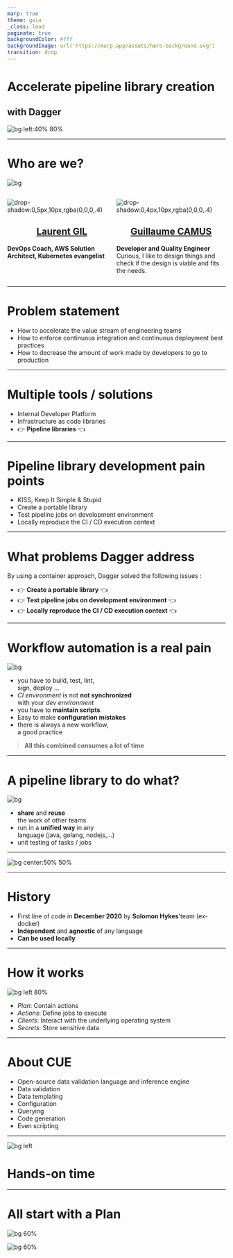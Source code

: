 ```yaml
---
marp: true
theme: gaia
_class: lead
paginate: true
backgroundColor: #fff
backgroundImage: url('https://marp.app/assets/hero-background.svg')
transition: drop
---
```

<style>
.container { display: flex; }
.col{ flex: 1;}
.col img {display: flex;margin: auto}
.col h2{ text-align: center}
section.white {
  color: white;
  text-shadow: #000 1px 0 10px;
}
</style>

<!-- https://marpit.marp.app/directives -->

# Accelerate pipeline library creation

## with Dagger

![bg left:40% 80%](./assets/dagger_logo_portrait.svg)

---
<!-- _class: white -->
# Who are we?

![bg](assets/who-are.jpeg)

<div class="container">

<div class="col">

![drop-shadow:0,5px,10px,rgba(0,0,0,.4)](./assets/laurent-gil.png)

## [Laurent GIL](https://www.linkedin.com/in/laurent-gil/?locale=en_US)

**DevOps Coach,
AWS Solution Architect,
Kubernetes evangelist**

</div>

<div class="col">

![drop-shadow:0,4px,10px,rgba(0,0,0,.4)](./assets/guillaume-camus.png)

## [Guillaume CAMUS](https://www.linkedin.com/in/guillaumecamus/?locale=en_US)

**Developer and Quality Engineer**
Curious, I like to design things and check if the design is viable and fits the needs.

</div>

</div>

---

# Problem statement

- How to accelerate the value stream of engineering teams
- How to enforce continuous integration and continuous deployment best practices
- How to decrease the amount of work made by developers to go to production

---

# Multiple tools / solutions

- Internal Developer Platform
- Infrastructure as code libraries
- 👉 **Pipeline libraries** 👈

---

# Pipeline library development pain points

- KISS, Keep It Simple & Stupid
- Create a portable library
- Test pipeline jobs on development environment
- Locally reproduce the CI / CD execution context

---

# What problems Dagger address

By using a container approach, Dagger solved the following issues :

- 👉 **Create a portable library** 👈
- 👉 **Test pipeline jobs on development environment** 👈
- 👉 **Locally reproduce the CI / CD execution context** 👈

---

<style>

</style>

<!-- _class: white -->

# Workflow automation is a real pain

![bg](assets/developer_pain_point.jpeg)

- you have to build, test, lint, <br /> sign, deploy ...
- *CI environment* is not **not synchronized** <br /> with your *dev environment*
  <!--
  - the development environment is different from one developer to another, and is rarely consistent with that of the CI
  -->
- you have to **maintain scripts**
  <!--
  - these scripts are rarely tested
  -->
- Easy to make **configuration mistakes**
  <!--
  - there is no schema to validate the configuration. You can have a valid YAML file, but it is not understood by the CI. For example, define an environment variable with a boolean type.
  -->
- there is always a new workflow, <br />a good practice
  <!--
  - there is always a new workflow, good practices to execute. This has the consequence that developers spend too much time on it instead of developing.
  So what do we do? We write scripts to automate all these workflows and tasks we have to perform.
  -->
  <!--
  Homemade scripts that do the job but then they don't really evolve and as the team grows, the project grows, the script grows and the technical debt grows and begins to introduce problems  that you can't test. You don't understand how it works and the person who wrote them three years ago is gone.
  -->

> **All this combined consumes a lot of time**

---
<!-- _class: white -->

# A pipeline library to do what?

![bg](assets/question.jpeg)

- **share** and **reuse** <br />the work of other teams
  <!--
  - have a modular and composable API
  -->
- run in a **unified way** in any <br />language (java, golang, nodejs,...)
- unit testing of tasks / jobs

---

![bg center:50% 50%](./assets/dagger_logo_portrait.svg)

---
# History

- First line of code in **December 2020** by **Solomon Hykes**'team (ex-docker)
- **Independent** and **agnostic** of any language
- **Can be used locally**

<!--
Dagger is portable and compatible
-->

---

# How it works

![bg left 80%](assets/dagger.drawio.png)

- *Plan*: Contain actions
- *Actions*: Define jobs to execute
- *Clients*: Interact with the underlying operating system
- *Secrets*: Store sensitive data
  
---

# About CUE

<!--
- Created by google
- Originally designed to configure Borg, the K8s predecessor
-->
- Open-source data validation language and inference engine
- Data validation
- Data templating
- Configuration
- Querying
- Code generation
- Even scripting

---

![bg left](assets/hands-on.jpg)

# Hands-on time

---




# <!-- fit --> All start with a **Plan**

![bg 60%](assets/loves-plan-together.jpeg)

![bg 60%](assets/plan-dagger.png)
